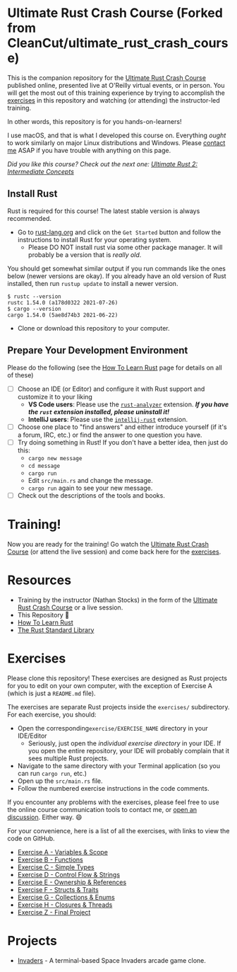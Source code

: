 # Ultimate Rust Crash Course (Forked from CleanCut/ultimate_rust_crash_course)

This is the companion repository for the [Ultimate Rust Crash Course] published online, presented
live at O'Reilly virtual events, or in person.  You will get the most out of this training 
experience by trying to accomplish the [exercises] in this repository and watching (or attending)
the instructor-led training.

In other words, this repository is for you hands-on-learners!

I use macOS, and that is what I developed this course on.  Everything _ought_ to work similarly on
major Linux distributions and Windows. Please [contact me](mailto:nathan@agileperception.com) ASAP
if you have trouble with anything on this page.

_Did you like this course? Check out the next one: [Ultimate Rust 2: Intermediate Concepts]_

## Install Rust

Rust is required for this course!  The latest stable version is always recommended.

- Go to [rust-lang.org](https://rust-lang.org) and click on the `Get Started`
   button and follow the instructions to install Rust for your operating system.
   - Please DO NOT install rust via some other package manager.  It will probably be a version that is _really old_.

You should get somewhat similar output if you run commands like the ones below (newer versions are okay).  If you 
already have an old version of Rust installed, then run `rustup update` to install a newer version.

```shell
$ rustc --version
rustc 1.54.0 (a178d0322 2021-07-26)
$ cargo --version
cargo 1.54.0 (5ae8d74b3 2021-06-22)
```

- Clone or download this repository to your computer.

## Prepare Your Development Environment

Please do the following (see the [How To Learn Rust](https://github.com/CleanCut/ultimate_rust_crash_course/blob/master/HowToLearnRust.md)
page for details on all of these)
- [ ] Choose an IDE (or Editor) and configure it with Rust support and customize it to your liking
  - **VS Code users**: Please use the [`rust-analyzer`] extension. **_If you have the `rust` extension installed, please uninstall it!_**
  - **IntelliJ users**: Please use the [`intellij-rust`] extension.
- [ ] Choose one place to "find answers" and either introduce yourself (if it's a forum, IRC, etc.) or find the answer
      to one question you have.
- [ ] Try doing something in Rust!  If you don't have a better idea, then just do this:
  - `cargo new message`
  - `cd message`
  - `cargo run`
  - Edit `src/main.rs` and change the message.
  - `cargo run` again to see your new message.
- [ ] Check out the descriptions of the tools and books.

# Training!

Now you are ready for the training!  Go watch the [Ultimate Rust Crash Course] (or attend the live
session) and come back here for the [exercises].

# Resources

- Training by the instructor (Nathan Stocks) in the form of the [Ultimate Rust Crash Course] or a
  live session.
- This Repository :tada:
- [How To Learn Rust](https://github.com/CleanCut/rust_a_crash_course/blob/master/HowToLearnRust.md)
- [The Rust Standard Library](https://doc.rust-lang.org/std/)

# Exercises

Please clone this repository! These exercises are designed as Rust projects for you to edit on your
own computer, with the exception of Exercise A (which is just a `README.md` file).

The exercises are separate Rust projects inside the `exercises/` subdirectory.  For each exercise,
you should:
- Open the corresponding`exercise/EXERCISE_NAME` directory in your IDE/Editor
  - Seriously, just open the _individual exercise directory_ in your IDE. If you open the entire repository, your IDE will probably complain that it sees multiple Rust projects.
- Navigate to the same directory with your Terminal application (so you can run `cargo run`, etc.)
- Open up the `src/main.rs` file.
- Follow the numbered exercise instructions in the code comments.

If you encounter any problems with the exercises, please feel free to use the online course
communication tools to contact me, or [open an discussion]. Either way. 😄

For your convenience, here is a list of all the exercises, with links to view the code on GitHub.

- [Exercise A - Variables & Scope](https://github.com/CleanCut/ultimate_rust_crash_course/tree/master/exercise/a_variables)
- [Exercise B - Functions](https://github.com/CleanCut/ultimate_rust_crash_course/tree/master/exercise/b_functions)
- [Exercise C - Simple Types](https://github.com/CleanCut/ultimate_rust_crash_course/tree/master/exercise/c_simple_types)
- [Exercise D - Control Flow & Strings](https://github.com/CleanCut/ultimate_rust_crash_course/tree/master/exercise/d_control_flow_strings)
- [Exercise E - Ownership & References](https://github.com/CleanCut/ultimate_rust_crash_course/tree/master/exercise/e_ownership_references)
- [Exercise F - Structs & Traits](https://github.com/CleanCut/ultimate_rust_crash_course/tree/master/exercise/f_structs_traits)
- [Exercise G - Collections & Enums](https://github.com/CleanCut/ultimate_rust_crash_course/tree/master/exercise/g_collections_enums)
- [Exercise H - Closures & Threads](https://github.com/CleanCut/ultimate_rust_crash_course/tree/master/exercise/h_closures_threads)
- [Exercise Z - Final Project](https://github.com/CleanCut/ultimate_rust_crash_course/tree/master/exercise/z_final_project)

# Projects

- [Invaders](https://github.com/CleanCut/invaders) - A terminal-based Space Invaders arcade game clone.


[exercises]: https://github.com/CleanCut/ultimate_rust_crash_course#exercises
[open an discussion]: https://github.com/CleanCut/ultimate_rust_crash_course/discussions/new
[Ultimate Rust Crash Course]: https://agileperception.com/ultimate_rust_crash_course
[Ultimate Rust 2: Intermediate Concepts]: https://github.com/CleanCut/ultimate_rust2
[`rust-analyzer`]: https://marketplace.visualstudio.com/items?itemName=matklad.rust-analyzer
[`intellij-rust`]: https://intellij-rust.github.io/
